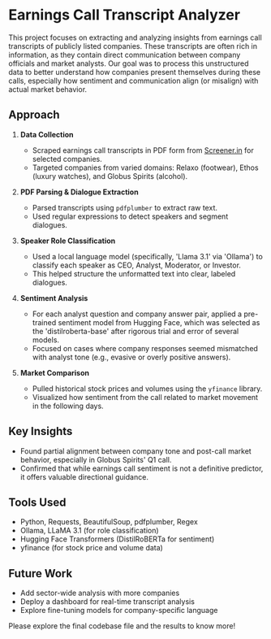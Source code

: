 # Earnings Call Transcript Analyzer

This project focuses on extracting and analyzing insights from earnings call transcripts of publicly listed companies. These transcripts are often rich in information, as they contain direct communication between company officials and market analysts. Our goal was to process this unstructured data to better understand how companies present themselves during these calls, especially how sentiment and communication align (or misalign) with actual market behavior.

## Approach

1. **Data Collection**  
   - Scraped earnings call transcripts in PDF form from [Screener.in](https://www.screener.in/) for selected companies.
   - Targeted companies from varied domains: Relaxo (footwear), Ethos (luxury watches), and Globus Spirits (alcohol).

2. **PDF Parsing & Dialogue Extraction**  
   - Parsed transcripts using `pdfplumber` to extract raw text.
   - Used regular expressions to detect speakers and segment dialogues.

3. **Speaker Role Classification**  
   - Used a local language model (specifically, 'Llama 3.1' via 'Ollama') to classify each speaker as CEO, Analyst, Moderator, or Investor.
   - This helped structure the unformatted text into clear, labeled dialogues.

4. **Sentiment Analysis**  
   - For each analyst question and company answer pair, applied a pre-trained sentiment model from Hugging Face, which was selected as the 'distilroberta-base' after rigorous trial and error of several models.
   - Focused on cases where company responses seemed mismatched with analyst tone (e.g., evasive or overly positive answers).

5. **Market Comparison**  
   - Pulled historical stock prices and volumes using the `yfinance` library.
   - Visualized how sentiment from the call related to market movement in the following days.

## Key Insights

- Found partial alignment between company tone and post-call market behavior, especially in Globus Spirits' Q1 call.
- Confirmed that while earnings call sentiment is not a definitive predictor, it offers valuable directional guidance.

## Tools Used

- Python, Requests, BeautifulSoup, pdfplumber, Regex
- Ollama, LLaMA 3.1 (for role classification)
- Hugging Face Transformers (DistilRoBERTa for sentiment)
- yfinance (for stock price and volume data)

## Future Work

- Add sector-wide analysis with more companies
- Deploy a dashboard for real-time transcript analysis
- Explore fine-tuning models for company-specific language

Please explore the final codebase file and the results to know more!

